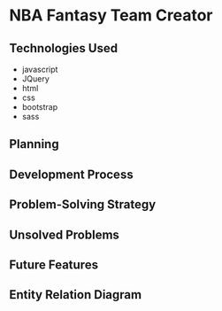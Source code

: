 # NBA Fantasy Team Creator

## Technologies Used
- javascript
- JQuery
- html
- css
- bootstrap
- sass

## Planning

## Development Process

## Problem-Solving Strategy

## Unsolved Problems

## Future Features

## Entity Relation Diagram
